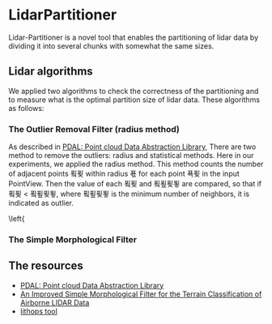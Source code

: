 # LidarPartitioner
Lidar-Partitioner is a novel tool that enables the partitioning of lidar data by dividing it into several chunks with somewhat the same sizes.


## Lidar algorithms
We applied two algorithms to check the correctness of the partitioning and to measure what is the optimal partition
size of lidar data. These algorithms as follows:

### The Outlier Removal Filter (radius method)
As described in [PDAL: Point cloud Data Abstraction Library](https://pdal.io/PDAL.pdf), There are two method to remove the outliers: radius and statistical methods. Here in our experiments, we applied the radius method. This method counts the number of adjacent points 푘푖 within radius 푟 for each point
푝푖 in the input PointView. Then the value of each 푘푖 and
푘푚푖푛 are compared, so that if 푘푖 < 푘푚푖푛, where 푘푚푖푛 is the
minimum number of neighbors, it is indicated as outlier.

\left\{ 

### The Simple Morphological Filter

## The resources 

* [PDAL: Point cloud Data Abstraction Library](https://pdal.io/PDAL.pdf)
* [An Improved Simple Morphological Filter for the Terrain Classification of Airborne LIDAR Data](https://www.researchgate.net/publication/258333806_An_Improved_Simple_Morphological_Filter_for_the_Terrain_Classification_of_Airborne_LIDAR_Data)
* [lithops tool](https://github.com/lithops-cloud/lithops)
